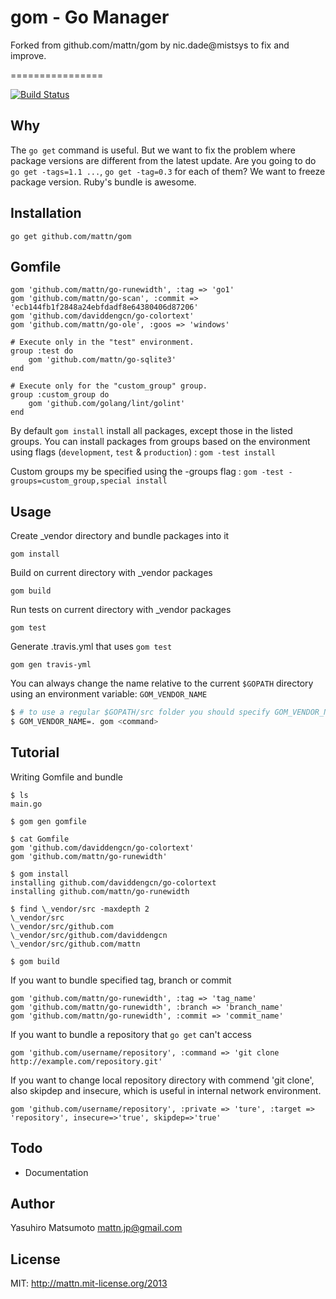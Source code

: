 gom - Go Manager
================

Forked from github.com/mattn/gom by nic.dade@mistsys to fix and improve.

================

[![Build Status](https://travis-ci.org/mattn/gom.png?branch=master)](https://travis-ci.org/mattn/gom)

Why
---

The `go get` command is useful. But we want to fix the problem where package versions are different from the latest update.
Are you going to do `go get -tags=1.1 ...`, `go get -tag=0.3` for each of them? We want to freeze package version.
Ruby's bundle is awesome.

Installation
------------

    go get github.com/mattn/gom

Gomfile
-------

    gom 'github.com/mattn/go-runewidth', :tag => 'go1'
    gom 'github.com/mattn/go-scan', :commit => 'ecb144fb1f2848a24ebfdadf8e64380406d87206'
    gom 'github.com/daviddengcn/go-colortext'
    gom 'github.com/mattn/go-ole', :goos => 'windows'

    # Execute only in the "test" environment.
    group :test do
        gom 'github.com/mattn/go-sqlite3'
    end

    # Execute only for the "custom_group" group.
    group :custom_group do
        gom 'github.com/golang/lint/golint'
    end
    
By default `gom install` install all packages, except those in the listed groups.
You can install packages from groups based on the environment using flags (`development`, `test` & `production`) : `gom -test install`

Custom groups my be specified using the -groups flag : `gom -test -groups=custom_group,special install`

Usage
-----

Create \_vendor directory and bundle packages into it

    gom install

Build on current directory with \_vendor packages

    gom build

Run tests on current directory with \_vendor packages

    gom test

Generate .travis.yml that uses `gom test`

    gom gen travis-yml

You can always change the name relative to the current `$GOPATH` directory using an environment variable: `GOM_VENDOR_NAME`

```bash
$ # to use a regular $GOPATH/src folder you should specify GOM_VENDOR_NAME equal '.'
$ GOM_VENDOR_NAME=. gom <command>
```

Tutorial
--------

Writing Gomfile and bundle

    $ ls
    main.go

    $ gom gen gomfile

    $ cat Gomfile
    gom 'github.com/daviddengcn/go-colortext'
    gom 'github.com/mattn/go-runewidth'

    $ gom install
    installing github.com/daviddengcn/go-colortext
    installing github.com/mattn/go-runewidth

    $ find \_vendor/src -maxdepth 2
    \_vendor/src
    \_vendor/src/github.com
    \_vendor/src/github.com/daviddengcn
    \_vendor/src/github.com/mattn

    $ gom build

If you want to bundle specified tag, branch or commit

    gom 'github.com/mattn/go-runewidth', :tag => 'tag_name'
    gom 'github.com/mattn/go-runewidth', :branch => 'branch_name'
    gom 'github.com/mattn/go-runewidth', :commit => 'commit_name'
    
If you want to bundle a repository that `go get` can't access

    gom 'github.com/username/repository', :command => 'git clone http://example.com/repository.git'

If you want to change local repository directory with commend 'git clone', also skipdep and insecure, which is useful in internal network environment.

    gom 'github.com/username/repository', :private => 'ture', :target => 'repository', insecure=>'true', skipdep=>'true' 

Todo
----

* Documentation

Author
------

Yasuhiro Matsumoto mattn.jp@gmail.com

License
-------

MIT: http://mattn.mit-license.org/2013
